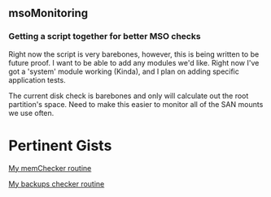 ## msoMonitoring
### Getting a script together for better MSO checks

Right now the script is very barebones, however, this is being written to be future proof.  I want to be able to add any modules we'd like.  Right now I've got a 'system' module working (Kinda), and I plan on adding specific application tests.  


The current disk check is barebones and only will calculate out the root partition's space.  Need to make this easier to monitor all of the SAN mounts we use often.  



# Pertinent Gists

[My memChecker routine](https://gist.github.com/mmillerlevels/0e0399608e6e35c928ca23da59a0c486)

[My backups checker routine](https://gist.github.com/mmillerlevels/d7cb54a5e56dbcd9b41b5046e1c417f5)
